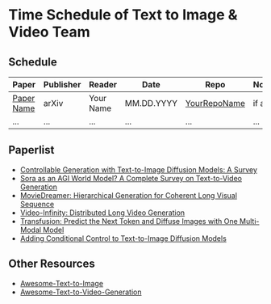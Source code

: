 # Time Schedule of  Text to Image & Video Team

## Schedule
| Paper | Publisher | Reader | Date | Repo | Notes |
| ----- | --------- | ------ | ---- | ---- | ----- |
| [Paper Name](https://link.to.paper) | arXiv | Your Name | MM.DD.YYYY | [YourRepoName](https://link.to.your.repo) | if any |
| ... | ... | ... | ... | ... | ... |

## Paperlist

- [Controllable Generation with Text-to-Image Diffusion Models: A Survey](https://arxiv.org/abs/2403.04279)
- [Sora as an AGI World Model? A Complete Survey on Text-to-Video Generation](https://arxiv.org/abs/2403.05131)
- [MovieDreamer: Hierarchical Generation for Coherent Long Visual Sequence](https://arxiv.org/abs/2407.16655)
- [Video-Infinity: Distributed Long Video Generation](https://arxiv.org/abs/2406.16260)
- [Transfusion: Predict the Next Token and Diffuse Images with One Multi-Modal Model](https://arxiv.org/abs/2408.11039)
- [Adding Conditional Control to Text-to-Image Diffusion Models](https://arxiv.org/abs/2302.05543)

## Other Resources

- [Awesome-Text-to-Image](https://github.com/Yutong-Zhou-cv/Awesome-Text-to-Image)
- [Awesome-Text-to-Video-Generation](https://github.com/soraw-ai/Awesome-Text-to-Video-Generation)
